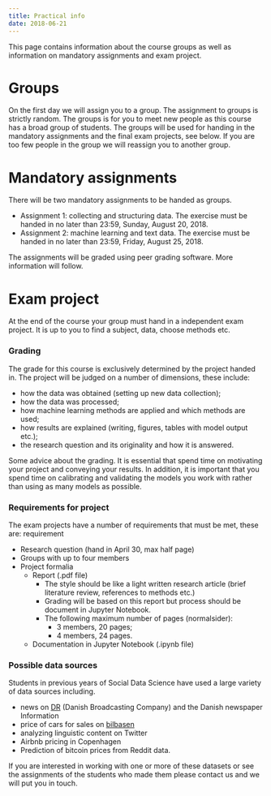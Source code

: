 ```yaml
---
title: Practical info
date: 2018-06-21
---
```


This page contains information about the course groups as well as information on mandatory assignments and exam project.


# Groups

On the first day we will assign you to a group. The assignment to groups is strictly random. The groups is for you to meet new people as this course has a broad group of students. The groups will be used for handing in the mandatory assignments and the final exam projects, see below. If you are too few people in the group we will reassign you to another group.


# Mandatory assignments

There will be two mandatory assignments to be handed as groups.

- Assignment 1: collecting and structuring data. The exercise must be handed in no later than 23:59, Sunday, August 20, 2018.
- Assignment 2: machine learning and text data. The exercise must be handed in no later than 23:59, Friday, August 25, 2018.

The assignments will be graded using peer grading software. More information will follow.

# Exam project

At the end of the course your group must hand in a independent exam project. It is up to you to find a subject, data, choose methods etc.

### Grading
The grade for this course is exclusively determined by the project handed in. The project will be judged on a number of dimensions, these include:

- how the data was obtained (setting up new data collection);
- how the data was processed;
- how machine learning methods are applied and which methods are used;
- how results are explained (writing, figures, tables with model output etc.);
- the research question and its originality and how it is answered.

Some advice about the grading. It is essential that spend time on motivating your project and conveying your results. In addition, it is important that you spend time on calibrating and validating the models you work with rather than using as many models as possible.

### Requirements for project

The exam projects have a number of requirements that must be met, these are: requirement

- Research question (hand in April 30, max half page)
- Groups with up to four members
- Project formalia
  - Report (.pdf file)
    - The style should be like a light written research article (brief literature review, references to methods etc.)
    - Grading will be based on this report but process should be document in Jupyter Notebook.
    - The following maximum number of pages (normalsider):
      - 3 members, 20 pages;
      - 4 members, 24 pages.
  - Documentation in Jupyter Notebook (.ipynb file)


### Possible data sources

Students in previous years of  Social Data Science have used a large variety of data sources including.

- news on [DR](dr.dk) (Danish Broadcasting Company) and the Danish newspaper Information
- price of cars for sales on [bilbasen](bilbasen.dk)
- analyzing linguistic content on Twitter
- Airbnb pricing in Copenhagen
- Prediction of bitcoin prices from Reddit data.

If you are interested in working with one or more of these datasets or see the assignments of the students who made them please contact us and we will put you in touch.
